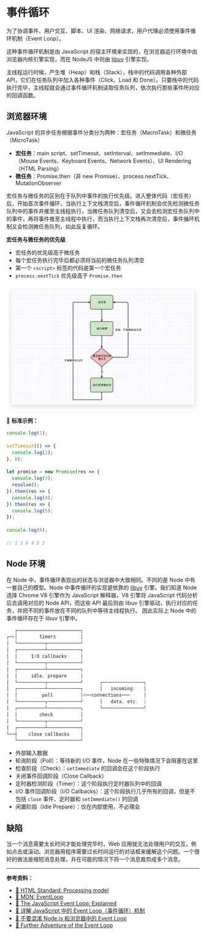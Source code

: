 # 事件循环

为了协调事件、用户交互、脚本、UI 渲染、网络请求，用户代理必须使用事件循环机制（Event Loop）。

这种事件循环机制是由 JavaScript 的宿主环境来实现的，在浏览器运行环境中由浏览器内核引擎实现，而在 NodeJS 中则由 [libuv](<https://github.com/libuv/libuv>) 引擎实现。

主线程运行时候，产生堆（Heap）和栈（Stack），栈中的代码调用各种外部 API，它们在任务队列中加入各种事件（Click、Load 和 Done）。只要栈中的代码执行完毕，主线程就会通过事件循环机制读取任务队列，依次执行那些事件所对应的回调函数。

## 浏览器环境

JavaScript 的异步任务根据事件分类分为两种：宏任务（MacroTask）和微任务（MicroTask）

- **宏任务**：main script、setTimeout、setInterval、setImmediate、I/O（Mouse Events、Keyboard Events、Network Events）、UI Rendering（HTML Parsing）
- **微任务**：Promise.then（非 new Promise）、process.nextTick、MutationObserver

宏任务与微任务的区别在于队列中事件的执行优先级。进入整体代码（宏任务）后，开始首次事件循环，当执行上下文栈清空后，事件循环机制会优先检测微任务队列中的事件并推至主线程执行，当微任务队列清空后，又会去检测宏任务队列中的事件，再将事件推至主线程中执行，而当执行上下文栈再次清空后，事件循环机制又会检测微任务队列，如此反复循环。

**宏任务与微任务的优先级**

* 宏任务的优先级高于微任务
* 每个宏任务执行完毕后都必须将当前的微任务队列清空
* 第一个 `<script>` 标签的代码是第一个宏任务
* `process.nextTick` 优先级高于 `Promise.then`

![事件循环机制中宏任务和微任务图解](../../../images/3/c531f7ee-008a-407c-b315-29f3092e3165.jpg)

🌰 **标准示例：**

```js
console.log(1);

setTimeout(() => {
  console.log(2);
}, 0);

let promise = new Promise(res => {
  console.log(3);
  resolve();
}).then(res => {
  console.log(4);
}).then(res => {
  console.log(5);
});

console.log(6);

// 1 3 6 4 5 2
```

## Node 环境

在 Node 中，事件循环表现出的状态与浏览器中大致相同。不同的是 Node 中有一套自己的模型。Node 中事件循环的实现是依靠的 [libuv](<https://github.com/libuv/libuv>) 引擎。我们知道 Node 选择 Chrome V8 引擎作为 JavaScript 解释器，V8 引擎将 JavaScript 代码分析后去调用对应的 Node API，而这些 API 最后则由 libuv 引擎驱动，执行对应的任务，并把不同的事件放在不同的队列中等待主线程执行。 因此实际上 Node 中的事件循环存在于 libuv 引擎中。

```js
   ┌───────────────────────┐
┌─>│        timers         │
│  └──────────┬────────────┘
│  ┌──────────┴────────────┐
│  │     I/O callbacks     │
│  └──────────┬────────────┘
│  ┌──────────┴────────────┐
│  │     idle, prepare     │
│  └──────────┬────────────┘      ┌───────────────┐
│  ┌──────────┴────────────┐      │   incoming:   │
│  │         poll          │<──connections───     │
│  └──────────┬────────────┘      │   data, etc.  │
│  ┌──────────┴────────────┐      └───────────────┘
│  │        check          │
│  └──────────┬────────────┘
│  ┌──────────┴────────────┐
└──┤    close callbacks    │
   └───────────────────────┘
```

* 外部输入数据
* 轮询阶段（Poll）：等待新的 I/O 事件，Node 在一些特殊情况下会阻塞在这里
* 检查阶段（Check）：`setImmediate` 的回调会在这个阶段执行
* 关闭事件回调阶段（Close Callback）
* 定时器检测阶段（Timer）：这个阶段执行定时器队列中的回调
* I/O 事件回调阶段（I/O Callbacks）：这个阶段执行几乎所有的回调，但是不包括 `close` 事件、定时器和 `setImmediate()` 的回调
* 闲置阶段（Idle Prepare）：仅在内部使用，不必理会

## 缺陷

当一个消息需要太长时间才能处理完毕时，Web 应用就无法处理用户的交互，例如点击或滚动。浏览器用程序需要过长时间运行的对话框来缓解这个问题。一个很好的做法是缩短消息处理，并在可能的情况下将一个消息裁剪成多个消息。

---

**参考资料：**

* [📖 HTML Standard: Processing model](<https://html.spec.whatwg.org/multipage/webappapis.html#event-loop-processing-model>)
* [📖 MDN: EventLoop](<https://developer.mozilla.org/zh-CN/docs/Web/JavaScript/EventLoop>)
* [📝 The JavaScript Event Loop: Explained](<https://blog.carbonfive.com/2013/10/27/the-javascript-event-loop-explained/>)
* [📝 详解 JavaScript 中的 Event Loop（事件循环）机制](<https://zhuanlan.zhihu.com/p/33058983>)
* [📝 不要混淆 Node.js 和浏览器中的 Event Loop](<https://cnodejs.org/topic/5a9108d78d6e16e56bb80882>)
* [🎥 Further Adventure of the Event Loop](<https://www.youtube.com/watch?v=u1kqx6AenYw>)

